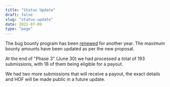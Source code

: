 ```yaml
---
title: "Status Update"
draft: false
slug: "status-update"
date: 2021-07-09
type: "page"
---
```


The bug bounty program has been [renewed](https://proposals.decred.org/record/e1f104b) for another year. The maximum bounty amounts have been updated as per the new proposal.

At the end of "Phase 3" (June 30) we had processed a total of 193 submissions, with 18 of them being eligible for a payout.

We had two more submissions that will receive a payout, the exact details and HOF will be made public in a future update.
